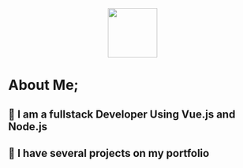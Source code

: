 
<div id="header" align="center">
<img src="https://media.giphy.com/media/v1.Y2lkPTc5MGI3NjExdDJoN3Z4dnZ6cmU0ZDk0dnh0MGRjd2s5am1xOGxlNTh1ZnBmdmRkYyZlcD12MV9pbnRlcm5hbF9naWZfYnlfaWQmY3Q9Zw/KGhpQ5NMoWKQurlHwI/giphy.gif" width="100">
</div>

# About Me;

##  🔭 I am a fullstack Developer Using Vue.js and Node.js
##  🥇 I have several projects on my portfolio
